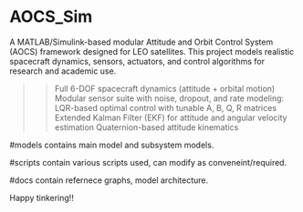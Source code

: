 # AOCS_Sim
A MATLAB/Simulink-based modular Attitude and Orbit Control System (AOCS) framework designed for LEO satellites. This project models realistic spacecraft dynamics, sensors, actuators, and control algorithms for research and academic use.

>>Full 6-DOF spacecraft dynamics (attitude + orbital motion)
>>Modular sensor suite with noise, dropout, and rate modeling:
>>LQR-based optimal control with tunable A, B, Q, R matrices
>>Extended Kalman Filter (EKF) for attitude and angular velocity estimation
>>Quaternion-based attitude kinematics

#models contains main model and subsystem models.

#scripts contain various scripts used, can modify as conveneint/required.

#docs contain refernece graphs, model architecture.

Happy tinkering!!
